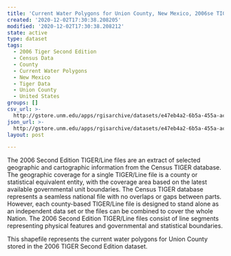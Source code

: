 ```yaml
---
title: 'Current Water Polygons for Union County, New Mexico, 2006se TIGER'
created: '2020-12-02T17:30:38.208205'
modified: '2020-12-02T17:30:38.208212'
state: active
type: dataset
tags:
  - 2006 Tiger Second Edition
  - Census Data
  - County
  - Current Water Polygons
  - New Mexico
  - Tiger Data
  - Union County
  - United States
groups: []
csv_url: >-
  http://gstore.unm.edu/apps/rgisarchive/datasets/e47eb4a2-6b5a-455a-ac01-f7b7501e71f1/tgr2006se_unio_wat.derived.csv
json_url: >-
  http://gstore.unm.edu/apps/rgisarchive/datasets/e47eb4a2-6b5a-455a-ac01-f7b7501e71f1/tgr2006se_unio_wat.derived.json
layout: post

---
```

The 2006 Second Edition TIGER/Line files are an extract of selected geographic and cartographic information from the Census TIGER database.  The geographic coverage for a single TIGER/Line file is a county or statistical equivalent entity, with the coverage area based on the latest available governmental unit boundaries. The Census TIGER database represents a seamless national file with no overlaps or gaps between parts.  However, each county-based TIGER/Line file is designed to stand alone as an independent data set or the files can be combined to cover the whole Nation.  The 2006 Second Edition  TIGER/Line files consist of line segments representing physical features and governmental and statistical boundaries.  

This shapefile represents the current water polygons for Union County stored in the 2006 TIGER Second Edition dataset.
